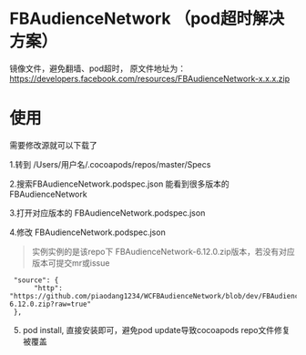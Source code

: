 # FBAudienceNetwork （pod超时解决方案）
镜像文件，避免翻墙、pod超时， 原文件地址为：https://developers.facebook.com/resources/FBAudienceNetwork-x.x.x.zip

# 使用
需要修改源就可以下载了

1.转到 /Users/用户名/.cocoapods/repos/master/Specs

2.搜索FBAudienceNetwork.podspec.json 能看到很多版本的 FBAudienceNetwork 

3.打开对应版本的 FBAudienceNetwork.podspec.json 

4.修改 FBAudienceNetwork.podspec.json
> 实例实例的是该repo下 FBAudienceNetwork-6.12.0.zip版本，若没有对应版本可提交mr或issue

```
 "source": {
      "http": "https://github.com/piaodang1234/WCFBAudienceNetwork/blob/dev/FBAudienceNetwork-6.12.0.zip?raw=true"
 },
```
5. pod install, 直接安装即可，避免pod update导致cocoapods repo文件修复被覆盖
